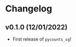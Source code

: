 # Changelog

<!--next-version-placeholder-->

## v0.1.0 (12/01/2022)

- First release of `pycounts_sg`!